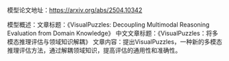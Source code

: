 模型论文地址：https://arxiv.org/abs/2504.10342

模型概述：文章标题：《VisualPuzzles: Decoupling Multimodal Reasoning Evaluation from Domain Knowledge》
中文文章标题：《VisualPuzzles：将多模态推理评估与领域知识解耦》
文章内容：提出VisualPuzzles，一种新的多模态推理评估方法，通过解耦领域知识，提高评估的通用性和准确性。

